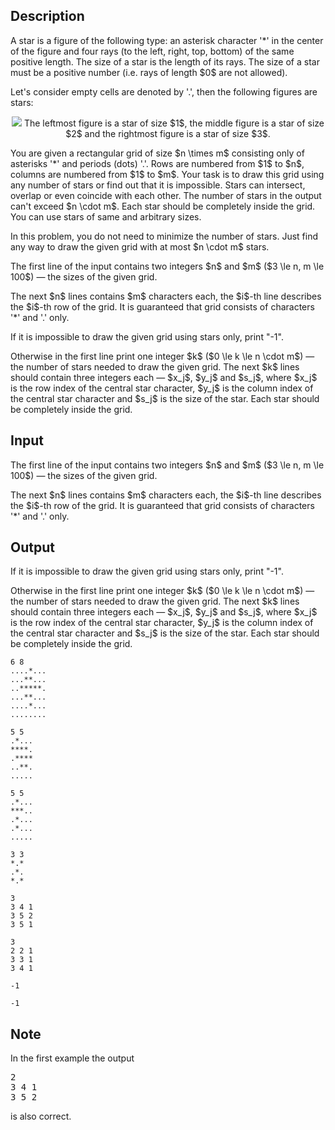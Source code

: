 ## Description

<div><p>A <span class="tex-font-style-it">star</span> is a figure of the following type: an asterisk character '<span class="tex-font-style-tt">*</span>' in the center of the figure and four rays (to the left, right, top, bottom) of the same positive length. The size of a <span class="tex-font-style-it">star</span> is the length of its rays. The size of a star must be a positive number (i.e. rays of length $0$ are not allowed).</p><p>Let's consider empty cells are denoted by '<span class="tex-font-style-tt">.</span>', then the following figures are <span class="tex-font-style-it">stars</span>:</p><center> <img class="tex-graphics" src="file://0M1dgFWW.png" style="max-width: 100.0%;max-height: 100.0%;"> <span class="tex-font-size-small">The leftmost figure is a <span class="tex-font-style-it">star</span> of size $1$, the middle figure is a <span class="tex-font-style-it">star</span> of size $2$ and the rightmost figure is a <span class="tex-font-style-it">star</span> of size $3$.</span> </center><p>You are given a rectangular grid of size $n \times m$ consisting only of asterisks '<span class="tex-font-style-tt">*</span>' and periods (dots) '<span class="tex-font-style-tt">.</span>'. Rows are numbered from $1$ to $n$, columns are numbered from $1$ to $m$. Your task is to draw this grid using <span class="tex-font-style-it">any</span> number of <span class="tex-font-style-it">stars</span> or find out that it is impossible. <span class="tex-font-style-it">Stars</span> can intersect, overlap or even coincide with each other. The number of <span class="tex-font-style-it">stars</span> in the output can't exceed $n \cdot m$. Each star should be completely inside the grid. You can use stars of same and arbitrary sizes.</p><p><span class="tex-font-style-it">In this problem, you do not need to minimize the number of stars. Just find any way to draw the given grid with at most $n \cdot m$ stars.</span></p></div><div class="input-specification"><p>The first line of the input contains two integers $n$ and $m$ ($3 \le n, m \le 100$) — the sizes of the given grid.</p><p>The next $n$ lines contains $m$ characters each, the $i$-th line describes the $i$-th row of the grid. It is guaranteed that grid consists of characters '<span class="tex-font-style-tt">*</span>' and '<span class="tex-font-style-tt">.</span>' only.</p></div><div class="output-specification"><p>If it is impossible to draw the given grid using <span class="tex-font-style-it">stars</span> only, print "<span class="tex-font-style-tt">-1</span>".</p><p>Otherwise in the first line print one integer $k$ ($0 \le k \le n \cdot m$) — the number of <span class="tex-font-style-it">stars</span> needed to draw the given grid. The next $k$ lines should contain three integers each — $x_j$, $y_j$ and $s_j$, where $x_j$ is the row index of the central <span class="tex-font-style-it">star</span> character, $y_j$ is the column index of the central <span class="tex-font-style-it">star</span> character and $s_j$ is the size of the <span class="tex-font-style-it">star</span>. Each <span class="tex-font-style-it">star</span> should be completely inside the grid.</p></div>

## Input

<p>The first line of the input contains two integers $n$ and $m$ ($3 \le n, m \le 100$) — the sizes of the given grid.</p><p>The next $n$ lines contains $m$ characters each, the $i$-th line describes the $i$-th row of the grid. It is guaranteed that grid consists of characters '<span class="tex-font-style-tt">*</span>' and '<span class="tex-font-style-tt">.</span>' only.</p>

## Output

<p>If it is impossible to draw the given grid using <span class="tex-font-style-it">stars</span> only, print "<span class="tex-font-style-tt">-1</span>".</p><p>Otherwise in the first line print one integer $k$ ($0 \le k \le n \cdot m$) — the number of <span class="tex-font-style-it">stars</span> needed to draw the given grid. The next $k$ lines should contain three integers each — $x_j$, $y_j$ and $s_j$, where $x_j$ is the row index of the central <span class="tex-font-style-it">star</span> character, $y_j$ is the column index of the central <span class="tex-font-style-it">star</span> character and $s_j$ is the size of the <span class="tex-font-style-it">star</span>. Each <span class="tex-font-style-it">star</span> should be completely inside the grid.</p>





```input1
6 8
....*...
...**...
..*****.
...**...
....*...
........

```




```input2
5 5
.*...
****.
.****
..**.
.....

```




```input3
5 5
.*...
***..
.*...
.*...
.....

```




```input4
3 3
*.*
.*.
*.*

```




```output1
3
3 4 1
3 5 2
3 5 1

```




```output2
3
2 2 1
3 3 1
3 4 1

```




```output3
-1

```




```output4
-1

```



## Note

<p>In the first example the output </p><pre class="verbatim">2<br>3 4 1<br>3 5 2<br></pre><p>is also correct.</p>
